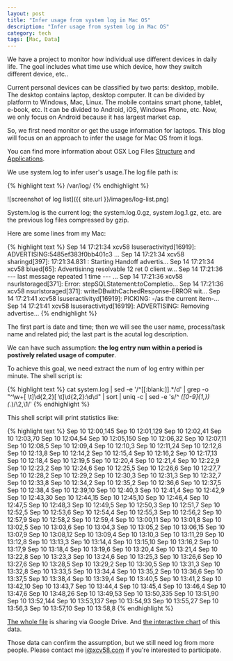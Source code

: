 ```yaml
---
layout: post
title: "Infer usage from system log in Mac OS"
description: "Infer usage from system log in Mac OS"
category: tech
tags: [Mac, Data]
---
```


We have a project to monitor how individual use different devices in daily life. The goal includes what time use which device, how they switch different device, etc..

Current personal devices can be classified by two parts: desktop, mobile. The desktop contains laptop, desktop computer. It can be divided by platform to Windows, Mac, Linux. The mobile contains smart phone, tablet, e-book, etc. It can be divided to Android, iOS, Windows Phone, etc. Now, we only focus on Android because it has largest market cap.

So, we first need monitor or get the usage information for laptops. This blog will focus on an approach to infer the usage for Mac OS from it logs.

You can find more information about OSX Log Files [Structure](http://pondini.org/OSX/Logs.html) and [Applications](http://www.macobserver.com/tips/hotcocoa/2001/20010803.shtml).

We use system.log to infer user's usage.The log file path is:

{% highlight text %}
/var/log/
{% endhighlight %}

![screenshot of log list]({{ site.url }}/images/log-list.png)

System.log is the current log; the system.log.0.gz, system.log.1.gz, etc. are the previous log files compressed by gzip.

Here are some lines from my Mac:

{% highlight text %}
Sep 14 17:21:34 xcv58 lsuseractivityd[16919]: ADVERTISING:5485ef383f0bb401c3 ...
Sep 14 17:21:34 xcv58 sharingd[397]: 17:21:34.831 : Starting Handoff advertis...
Sep 14 17:21:34 xcv58 blued[65]: Advertisinng resolvable 12  ret 0   client w...
Sep 14 17:21:36 --- last message repeated 1 time ---                         ...
Sep 14 17:21:36 xcv58 nsurlstoraged[371]: Error: stepSQLStatement:toCompletio...
Sep 14 17:21:36 xcv58 nsurlstoraged[371]: writeDBwithCachedResponse-ERROR wit...
Sep 14 17:21:41 xcv58 lsuseractivityd[16919]: PICKING: -/as the current item-...
Sep 14 17:21:41 xcv58 lsuseractivityd[16919]: ADVERTISING: Removing advertise...
{% endhighlight %}

The first part is date and time; then we will see the user name, process/task name and related pid; the last part is the acutal log description.

We can have such assumption: **the log entry num within a period is postively related usage of computer**.

To achieve this goal, we need extract the num of log entry within per minute. The shell script is:

{% highlight text %}
    cat system.log | sed -e '/^[[:blank:]].*/d' | grep -o "^\w\+[ \t]\d\{2,2\}[ \t]\d\{2,2\}:\d\d" | sort | uniq -c | sed -e 's/^ *\([0-9]\{1,\}\) \(.*\)/\2,\1/'
{% endhighlight %}

This shell script will print statistics like:

{% highlight text %}
Sep 10 12:00,145
Sep 10 12:01,129
Sep 10 12:02,41
Sep 10 12:03,70
Sep 10 12:04,54
Sep 10 12:05,150
Sep 10 12:06,32
Sep 10 12:07,11
Sep 10 12:08,5
Sep 10 12:09,4
Sep 10 12:10,3
Sep 10 12:11,24
Sep 10 12:12,8
Sep 10 12:13,8
Sep 10 12:14,2
Sep 10 12:15,4
Sep 10 12:16,2
Sep 10 12:17,13
Sep 10 12:18,4
Sep 10 12:19,5
Sep 10 12:20,4
Sep 10 12:21,4
Sep 10 12:22,9
Sep 10 12:23,2
Sep 10 12:24,6
Sep 10 12:25,5
Sep 10 12:26,6
Sep 10 12:27,7
Sep 10 12:28,2
Sep 10 12:29,2
Sep 10 12:30,3
Sep 10 12:31,3
Sep 10 12:32,7
Sep 10 12:33,8
Sep 10 12:34,2
Sep 10 12:35,2
Sep 10 12:36,6
Sep 10 12:37,5
Sep 10 12:38,4
Sep 10 12:39,10
Sep 10 12:40,3
Sep 10 12:41,4
Sep 10 12:42,9
Sep 10 12:43,30
Sep 10 12:44,15
Sep 10 12:45,10
Sep 10 12:46,4
Sep 10 12:47,5
Sep 10 12:48,3
Sep 10 12:49,5
Sep 10 12:50,3
Sep 10 12:51,7
Sep 10 12:52,5
Sep 10 12:53,6
Sep 10 12:54,4
Sep 10 12:55,3
Sep 10 12:56,2
Sep 10 12:57,9
Sep 10 12:58,2
Sep 10 12:59,4
Sep 10 13:00,11
Sep 10 13:01,8
Sep 10 13:02,5
Sep 10 13:03,6
Sep 10 13:04,3
Sep 10 13:05,2
Sep 10 13:06,15
Sep 10 13:07,9
Sep 10 13:08,12
Sep 10 13:09,4
Sep 10 13:10,3
Sep 10 13:11,29
Sep 10 13:12,8
Sep 10 13:13,3
Sep 10 13:14,4
Sep 10 13:15,10
Sep 10 13:16,2
Sep 10 13:17,9
Sep 10 13:18,4
Sep 10 13:19,6
Sep 10 13:20,4
Sep 10 13:21,4
Sep 10 13:22,8
Sep 10 13:23,3
Sep 10 13:24,6
Sep 10 13:25,3
Sep 10 13:26,6
Sep 10 13:27,6
Sep 10 13:28,5
Sep 10 13:29,2
Sep 10 13:30,5
Sep 10 13:31,3
Sep 10 13:32,8
Sep 10 13:33,5
Sep 10 13:34,4
Sep 10 13:35,2
Sep 10 13:36,6
Sep 10 13:37,5
Sep 10 13:38,4
Sep 10 13:39,4
Sep 10 13:40,5
Sep 10 13:41,2
Sep 10 13:42,10
Sep 10 13:43,7
Sep 10 13:44,4
Sep 10 13:45,4
Sep 10 13:46,4
Sep 10 13:47,6
Sep 10 13:48,26
Sep 10 13:49,53
Sep 10 13:50,335
Sep 10 13:51,90
Sep 10 13:52,144
Sep 10 13:53,137
Sep 10 13:54,93
Sep 10 13:55,27
Sep 10 13:56,3
Sep 10 13:57,10
Sep 10 13:58,8
{% endhighlight %}

[The whole file](https://docs.google.com/spreadsheets/d/1WJm4UwQLGsY3zhWhZHpV_kGdo1V5uwRKyXjWReYuBms/edit?usp=sharing) is sharing via Google Drive.
And [the interactive chart](https://docs.google.com/spreadsheets/d/1WJm4UwQLGsY3zhWhZHpV_kGdo1V5uwRKyXjWReYuBms/pubchart?oid=1311131467&format=interactive) of this data.

Those data can confirm the assumption, but we still need log from more people.
Please contact me <a href="mailto:i@xcv58.com">i@xcv58.com</a> if you're interested to participate.
